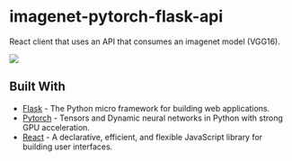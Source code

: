   
# imagenet-pytorch-flask-api

  

React client that uses an API that consumes an imagenet model (VGG16).



<img src="https://media.giphy.com/media/2sjwCHCbN83yUAMO8g/giphy.gif"/>

## Built With

*  [Flask](https://github.com/pallets/flask) - The Python micro framework for building web applications. 
*  [Pytorch](https://github.com/pytorch/pytorch) - Tensors and Dynamic neural networks in Python with strong GPU acceleration.
*  [React](https://github.com/facebook/react) - A declarative, efficient, and flexible JavaScript library for building user interfaces.

  
